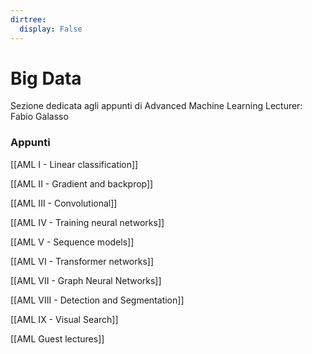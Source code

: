```yaml
---
dirtree:
  display: False
---
```


# Big Data

Sezione dedicata agli appunti di Advanced Machine Learning
Lecturer: Fabio Galasso

### Appunti

[[AML I - Linear classification]]

[[AML II - Gradient and backprop]]

[[AML III - Convolutional]]

[[AML IV - Training neural networks]]

[[AML V - Sequence models]]

[[AML VI - Transformer networks]]

[[AML VII - Graph Neural Networks]]

[[AML VIII - Detection and Segmentation]]

[[AML IX - Visual Search]]

[[AML Guest lectures]]
